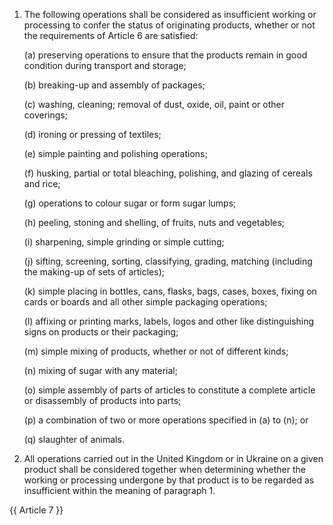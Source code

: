 1. The following operations shall be considered as insufficient working or processing to confer the status of originating products, whether or not the requirements of Article 6 are satisfied:

    (a) preserving operations to ensure that the products remain in good condition during transport and storage;

    (b) breaking-up and assembly of packages;

    (c) washing, cleaning; removal of dust, oxide, oil, paint or other coverings;

    (d) ironing or pressing of textiles;

    (e) simple painting and polishing operations;

    (f) husking, partial or total bleaching, polishing, and glazing of cereals and rice;

    (g) operations to colour sugar or form sugar lumps;

    (h) peeling, stoning and shelling, of fruits, nuts and vegetables;

    (i) sharpening, simple grinding or simple cutting;

    (j) sifting, screening, sorting, classifying, grading, matching (including the making-up of sets of articles);

    (k) simple placing in bottles, cans, flasks, bags, cases, boxes, fixing on cards or boards and all other simple packaging operations;

    (l) affixing or printing marks, labels, logos and other like distinguishing signs on products or their packaging;

    (m) simple mixing of products, whether or not of different kinds;

    (n) mixing of sugar with any material; 

    (o) simple assembly of parts of articles to constitute a complete article or disassembly of products into parts;

    (p) a combination of two or more operations specified in (a) to (n); or 

    (q) slaughter of animals.

2. All operations carried out in the United Kingdom or in Ukraine on a given product shall be considered together when determining whether the working or processing undergone by that product is to be regarded as insufficient within the meaning of paragraph 1.

{{ Article 7 }}
